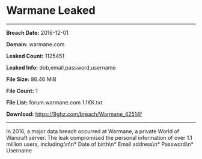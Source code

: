 # Warmane Leaked

------------
**Breach Date:** 2016-12-01

**Domain:** warmane.com

**Leaked Count:** 1125451

**Leaked Info:** dob,email,password,username

**File Size:** 86.46 MiB

**File Count:** 1

**File List:** forum.warmane.com 1.1KK.txt

**Download:** https://9ghz.com/breach/Warmane_42514f

------------
In 2016, a major data breach occurred at Warmane, a private World of Warcraft server. The leak compromised the personal information of over 1.1 million users, including:\n\n* Date of birth\n* Email address\n* Password\n* Username
